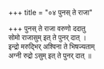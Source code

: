 +++
title = "०४ पुनस् ते राजा"

+++
पुनस् ते राजा वरुणो ददातु  
सोमो राजासुम् इत् ते पुनर् दात् ।  
इन्द्रो मरुद्भिर् अश्विना ते भिषज्यताम्  
अग्नी रुद्रो ऽसुम् इत् ते पुनर् दात् ॥